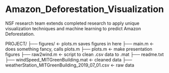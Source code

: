 # Amazon_Deforestation_Visualization
NSF research team extends completed research to apply unique visualization techniques and machine learning to predict Amazon Deforestation. 

PROJECT/
├── figures/                                        <- plots.m saves figures in here 
├── main.m                                          <- does something fancy, calls plots.m
├── plots.m  																				<- make presentation figures
├── raw2wind.m                                      <- script to clean .csv data to .mat 
├── readme.txt
├── windSpeed_MITGreenBuilding.mat                  <- cleaned data
├── weatherStation_MITGreenBuilding_2019_07_01.csv  <- raw data

